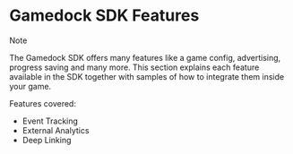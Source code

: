 # Gamedock SDK Features

> [!NOTE]
> The Gamedock SDK offers many features like a game config, advertising, progress saving and many more. This section explains each feature available in the SDK together with samples of how to integrate them inside your game.

Features covered:

* Event Tracking
* External Analytics
* Deep Linking